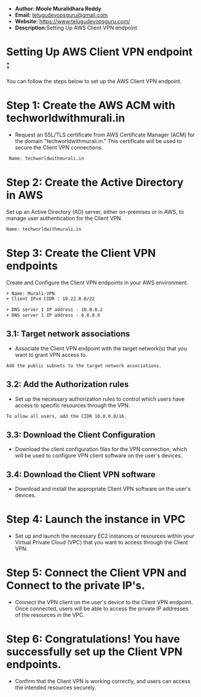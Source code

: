 + <b>Author: Moole Muralidhara Reddy</b></br>
+ <b>Email:</b> telugudevopsguru@gmail.com</br>
+ <b>Website:</b> https://www.telugudevopsguru.com/</br>
+ <b>Description:</b>Setting Up AWS Client VPN endpoint</br>

# Setting  Up AWS Client VPN endpoint :

You can follow the steps below to set up the AWS Client VPN endpoint.</br>

# Step 1: Create the AWS ACM with techworldwithmurali.in

+ Request an SSL/TLS certificate from AWS Certificate Manager (ACM) for the domain "techworldwithmurali.in." This certificate will be used to secure the Client VPN connections.

```xml
 Name: techworldwithmurali.in
```
# Step 2: Create the Active Directory in AWS

Set up an Active Directory (AD) server, either on-premises or in AWS, to manage user authentication for the Client VPN.

```xml
Name: techworldwithmurali.in
```
# Step 3: Create the Client VPN endpoints

Create and Configure the Client VPN endpoints in your AWS environment.
```xml
+ Name: Murali-VPN
+ Client IPv4 CIDR : 10.22.0.0/22

+ DNS server 1 IP address - 10.0.0.2
+ DNS server 1 IP address - 8.8.8.8
```
## 3.1: Target network associations

+ Associate the Client VPN endpoint with the target network(s) that you want to grant VPN access to.
```xml
Add the public subnets to the target network associations.
```
## 3.2: Add the Authorization rules

+ Set up the necessary authorization rules to control which users have access to specific resources through the VPN.
```xml
To allow all users, add the CIDR 10.0.0.0/16.
```
## 3.3: Download the Client Configuration

+ Download the client configuration files for the VPN connection, which will be used to configure VPN client software on the user's devices.

## 3.4: Download the Client VPN software

+ Download and install the appropriate Client VPN software on the user's devices.

# Step 4: Launch the instance in VPC

+ Set up and launch the necessary EC2 instances or resources within your Virtual Private Cloud (VPC) that you want to access through the Client VPN.

# Step 5: Connect the Client VPN and Connect to the private IP's.

+ Connect the VPN client on the user's device to the Client VPN endpoint. Once connected, users will be able to access the private IP addresses of the resources in the VPC.

# Step 6: Congratulations! You have successfully set up the Client VPN endpoints.

+ Confirm that the Client VPN is working correctly, and users can access the intended resources securely.
